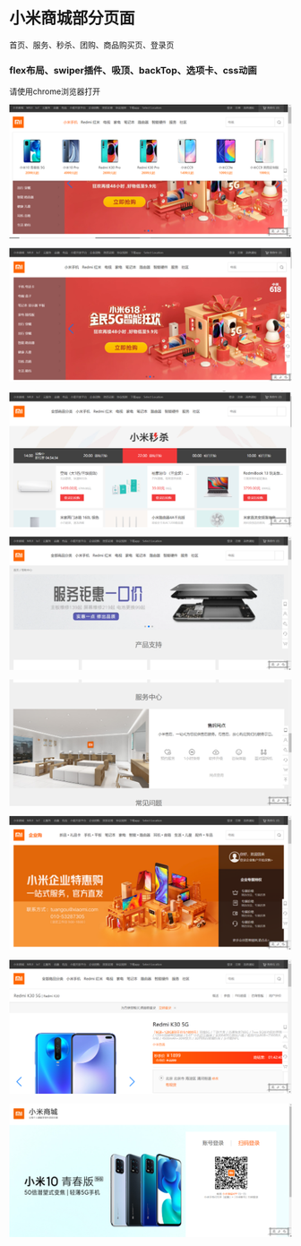 # 小米商城部分页面

首页、服务、秒杀、团购、商品购买页、登录页

### flex布局、swiper插件、吸顶、backTop、选项卡、css动画

请使用chrome浏览器打开

![1592975648917](README.assets/1592975648917.png)

![1592975665487](README.assets/1592975665487.png)

![1592975713494](README.assets/1592975713494.png)

![1592975749089](README.assets/1592975749089.png)

![1592975764217](README.assets/1592975764217.png)

![1592975809055](README.assets/1592975809055.png)

![1592975845122](README.assets/1592975845122.png)

![1592975870448](README.assets/1592975870448.png)

